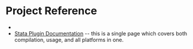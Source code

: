 Project Reference
=================

* 
* [Stata Plugin Documentation](http://www.stata.com/plugins/) -- this is a single page which covers both compilation, usage, and all platforms in one.

